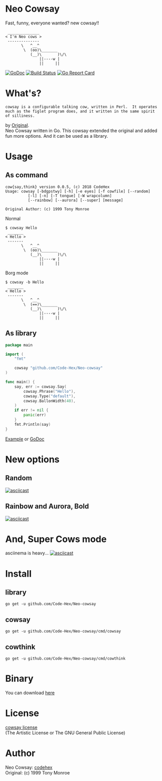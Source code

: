 # Neo Cowsay
Fast, funny, everyone wanted? new cowsay!!
```
 ______________
< I'm Neo cows >
 --------------
       \   ^__^
        \  (oo)\_______
           (__)\       )\/\
               ||----w |
               ||     ||
```
[![GoDoc](https://godoc.org/github.com/Code-Hex/Neo-cowsay?status.svg)](https://godoc.org/github.com/Code-Hex/Neo-cowsay) [![Build Status](https://travis-ci.org/Code-Hex/Neo-cowsay.svg?branch=master)](https://travis-ci.org/Code-Hex/Neo-cowsay) [![Go Report Card](https://goreportcard.com/badge/github.com/Code-Hex/Neo-cowsay)](https://goreportcard.com/report/github.com/Code-Hex/Neo-cowsay)
# What's?
```
cowsay is a configurable talking cow, written in Perl.  It operates
much as the figlet program does, and it written in the same spirit
of silliness.
```  
by [Original](https://github.com/schacon/cowsay).  
Neo Cowsay written in Go. This cowsay extended the original and added fun more options. And it can be used as a library.

# Usage
## As command
```
cow{say,think} version 0.0.5, (c) 2018 CodeHex
Usage: cowsay [-bdgpstwy] [-h] [-e eyes] [-f cowfile] [--random]
          [-l] [-n] [-T tongue] [-W wrapcolumn]
          [--rainbow] [--aurora] [--super] [message]

Original Author: (c) 1999 Tony Monroe
```
Normal
```
$ cowsay Hello
 _______
< Hello >
 -------
       \   ^__^
        \  (oo)\_______
           (__)\       )\/\
               ||----w |
               ||     ||
```
Borg mode
```
$ cowsay -b Hello
 _______
< Hello >
 -------
       \   ^__^
        \  (==)\_______
           (__)\       )\/\
               ||----w |
               ||     ||
```
## As library
```go
package main

import (
	"fmt"

	cowsay "github.com/Code-Hex/Neo-cowsay"
)

func main() {
	say, err := cowsay.Say(
		cowsay.Phrase("Hello"),
		cowsay.Type("default"),
		cowsay.BallonWidth(40),
	)
	if err != nil {
		panic(err)
	}
	fmt.Println(say)
}
```
[Example](https://github.com/Code-Hex/Neo-cowsay/blob/master/eg/main.go) or [GoDoc](https://godoc.org/github.com/Code-Hex/Neo-cowsay)
# New options
## Random
[![asciicast](https://asciinema.org/a/228210.svg)](https://asciinema.org/a/228210)
## Rainbow and Aurora, Bold
[![asciicast](https://asciinema.org/a/228213.svg)](https://asciinema.org/a/228213)
# And, Super Cows mode
asciinema is heavy...
[![asciicast](https://asciinema.org/a/228215.svg)](https://asciinema.org/a/228215)
# Install
## library

    go get -u github.com/Code-Hex/Neo-cowsay

## cowsay

    go get -u github.com/Code-Hex/Neo-cowsay/cmd/cowsay

## cowthink

    go get -u github.com/Code-Hex/Neo-cowsay/cmd/cowthink
    
# Binary
You can download [here](https://github.com/Code-Hex/Neo-cowsay/releases)

# License
[cowsay license](https://github.com/Code-Hex/Neo-cowsay/blob/master/LICENSE)  
(The Artistic License or The GNU General Public License)

# Author
Neo Cowsay: [codehex](https://twitter.com/CodeHex)  
Original: (c) 1999 Tony Monroe

